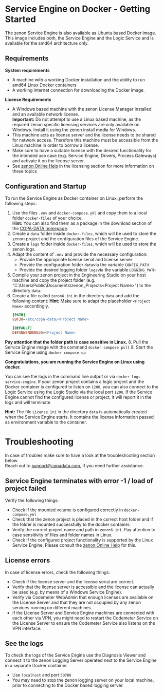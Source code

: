 # Service Engine on Docker - Getting Started

The zenon Service Engine is also available as Ubuntu based Docker image. This image includes both, the Service Engine and the Logic Service and is available for the amd64 architecture only.

## Requirements

**System requirements**
- A machine with a working Docker installation and the ability to run amd64 Linux Docker containers
- A working internet connection for downloading the Docker image.

**License Requirements**
- A Windows based machine with the zenon License Manager installed and an available network license.  
**Important:** Do not attempt to use a Linux based machine, as the required zenon specific licensing services are only available on Windows. Install it using the zenon install media for Windows.
- This machine acts as license server and the license needs to be shared for network access. Therefore this machine must be accessible from the Linux machine in order to borrow a license.
- Make sure to have a suitable license with the desired functionality for the intended use case (e.g. Service Engine, Drivers, Process Gateways) and activate it on the license server.
- See [zenon Online Help](https://onlinehelp.copadata.com/) in the licensing section for more information on these topics


## Configuration and Startup 

To run the Service Engine as Docker container on Linux, perform the following steps:

1. Use the files `.env` and `docker-compose.yml` and copy them to a local folder `docker-files` of your choice.  
**Hint:** You can also find them as a package in the download section of the [COPA-DATA homepage](https://www.copadata.com/de/downloads/product-downloads/).
2. Create a `data` folder inside `docker-files`, which will be used to store the zenon project and the configuration files of the Service Engine.  
3. Create a `logs` folder inside `docker-files`, which will be used to store the zenon logs.      
4. Adapt the content of `.env` and provide the necessary configuration:
    - Provide the appropriate license serial and license server
    - Provide the configuration folder `data`via the variable `CONFIG_PATH`
    - Provide the desired logging folder `logs`via the variable `LOGGING_PATH`
5. Compile your zenon project in the Engineering Studio on your host machine and copy the project folder (e.g. "C:\Users\Public\Documents\zenon_Projects\<Project Name>") to the directory `data`.
6. Create a file called `zenon6.ini` in the directory `data` and add the following content:
**Hint:** Make sure to adapt the placeholder `<Project Name>` accordingly.
    ```ini
    [PATH]
    VBF30=/etc/copa-data/<Project Name>

    [DEFAULT]
    DEFANWENDUNG30=<Project Name>
    ```
**Pay attention that the folder path is case sensitive in Linux.**
8. Pull the Service Engine image with the command `docker compose pull`
9. Start the Service Engine using `docker compose up`

**Congratulations, you are running the Service Engine on Linux using docker.**

You can see the logs in the command line output or via `docker logs service-engine`. If your zenon project contains a logic project and the Docker container is configured to listen on `1200`, you can also connect to the Logic Service using the Logic Studio via the local port `1200`.
If the Service Engine cannot find the configured license or project, it will report it in the logs and will terminate.

**Hint:** The file `License.ini` in the directory `data` is automatically created when the Service Engine starts. It contains the license information passed as environment variable to the container.

# Troubleshooting

In case of troubles make sure to have a look at the troubleshooting section below.  
Reach out to support@copadata.com, if you need further assistance.

## Service Engine terminates with error -1 / load of project failed
Verify the following things:
- Check if the mounted volume is configured correctly in `docker-compose.yml`
- Check that the zenon project is placed in the correct host folder and if the folder is mounted successfully to the docker container.
- Verify the correct project name and path in `zenon6.ini`. Pay attention to case sensitivity of files and folder names in Linux.
- Check if the configured project functionality is supported by the Linux Service Engine. Please consult the  [zenon Online Help](https://onlinehelp.copadata.com/) for this.

## License errors
In case of license errors, check the following things:
- Check if the license server and the license serial are correct.
- Verify that the license server is accessible and the license can actually be used (e.g. by means of a Windows Service Engine).
- Verify via Codemeter WebAdmin that enough licenses are available on the License Server and that they are not occupied by any zenon services running on different machines.
- If the License Server and Service Engine machines are connected with each other via VPN, you might need to restart the Codemeter Service on the License Server to ensure the Codemeter Service also listens on the VPN interface.

## See the logs
To check the logs of the Service Engine use the Diagnosis Viewer and connect it to the zenon Logging Server operated next to the Service Engine in a separate Docker container.
- Use `localhost` and port `50780`
- You may need to stop the zenon logging server on your local machine, prior to connecting to the Docker based logging server.
